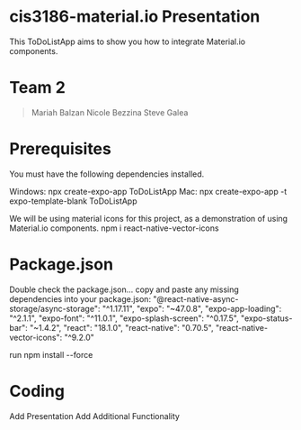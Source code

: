 # cis3186-material.io Presentation

This ToDoListApp aims to show you how to integrate Material.io components. 

# Team 2
> Mariah Balzan
> Nicole Bezzina
> Steve Galea

# Prerequisites
You must have the following dependencies installed.

Windows: npx create-expo-app ToDoListApp
Mac: npx create-expo-app -t expo-template-blank ToDoListApp

We will be using material icons for this project, as a demonstration of using Material.io components.
npm i react-native-vector-icons

# Package.json
Double check the package.json... copy and paste any missing dependencies into your package.json:
    "@react-native-async-storage/async-storage": "^1.17.11",
    "expo": "~47.0.8",
    "expo-app-loading": "^2.1.1",
    "expo-font": "^11.0.1",
    "expo-splash-screen": "^0.17.5",
    "expo-status-bar": "~1.4.2",
    "react": "18.1.0",
    "react-native": "0.70.5",
    "react-native-vector-icons": "^9.2.0"

run npm install --force

# Coding
Add Presentation
Add Additional Functionality
